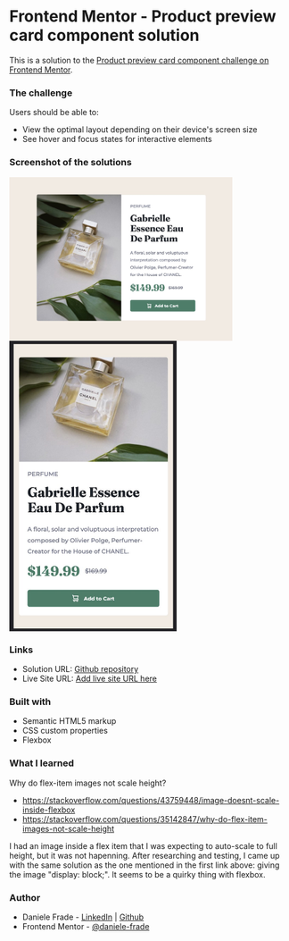 # Frontend Mentor - Product preview card component solution

This is a solution to the [Product preview card component challenge on Frontend Mentor](https://www.frontendmentor.io/challenges/product-preview-card-component-GO7UmttRfa).  


### The challenge

Users should be able to:

- View the optimal layout depending on their device's screen size
- See hover and focus states for interactive elements


### Screenshot of the solutions

<img src="images/desktop.jpg" style="width:400px; display: block">
<img src="images/mobile.jpg" style="width:300px; display: block">


### Links

- Solution URL: [Github repository](https://https://github.com/daniele-frade/frontend-mentor/tree/main/product-preview-card)
- Live Site URL: [Add live site URL here](https://your-live-site-url.com)


### Built with

- Semantic HTML5 markup
- CSS custom properties
- Flexbox


### What I learned

Why do flex-item images not scale height?
- https://stackoverflow.com/questions/43759448/image-doesnt-scale-inside-flexbox
- https://stackoverflow.com/questions/35142847/why-do-flex-item-images-not-scale-height

I had an image inside a flex item that I was expecting to auto-scale to full height, 
but it was not hapenning. After researching and testing, I came up with the same solution
as the one mentioned in the first link above: giving the image "display: block;".
It seems to be a quirky thing with flexbox.


### Author

- Daniele Frade - [LinkedIn](https://www.linkedin.com/in/daniele-frade/) | [Github](https://github.com/daniele-frade)
- Frontend Mentor - [@daniele-frade](https://www.frontendmentor.io/profile/daniele-frade)


